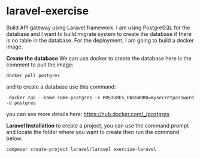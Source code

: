 # laravel-exercise
Build API gateway using Laravel framework. I am using PostgreSQL for the database and I want to build migrate system to create the database if there is no table in the database. For the deployment, I am going to build a docker image.

**Create the database**
We can use docker to create the database here is the comment to pull the image:
```
docker pull postgres
```
and to create a database use this command:
```
 docker run --name some-postgres -e POSTGRES_PASSWORD=mysecretpassword -d postgres
```
you can see more details here: https://hub.docker.com/_/postgres

**Laravel Installation**
to create a project, you can use the command prompt and locate the folder where you want to create then run the command below.
```
composer create-project laravel/laravel exercise-laravel
```
